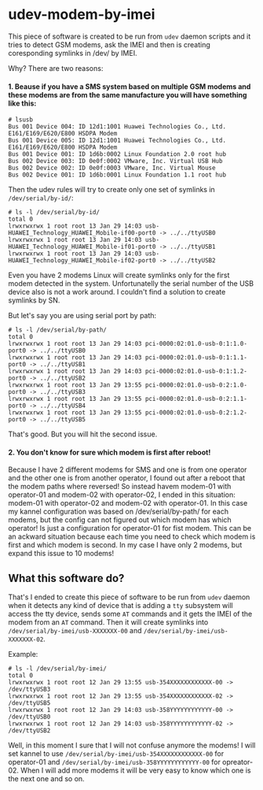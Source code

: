 # udev-modem-by-imei
This piece of software is created to be run from ```udev``` daemon scripts and it tries to detect GSM modems, ask the IMEI and then is creating coresponding symlinks in /dev/ by IMEI.

Why? There are two reasons:

#### 1. Beause if you have a SMS system based on multiple GSM modems and these modems are from the same manufacture you will have something like this:

```
# lsusb
Bus 001 Device 004: ID 12d1:1001 Huawei Technologies Co., Ltd. E161/E169/E620/E800 HSDPA Modem
Bus 001 Device 005: ID 12d1:1001 Huawei Technologies Co., Ltd. E161/E169/E620/E800 HSDPA Modem
Bus 001 Device 001: ID 1d6b:0002 Linux Foundation 2.0 root hub
Bus 002 Device 003: ID 0e0f:0002 VMware, Inc. Virtual USB Hub
Bus 002 Device 002: ID 0e0f:0003 VMware, Inc. Virtual Mouse
Bus 002 Device 001: ID 1d6b:0001 Linux Foundation 1.1 root hub
```

Then the udev rules will try to create only one set of symlinks in ```/dev/serial/by-id/```:

```
# ls -l /dev/serial/by-id/
total 0
lrwxrwxrwx 1 root root 13 Jan 29 14:03 usb-HUAWEI_Technology_HUAWEI_Mobile-if00-port0 -> ../../ttyUSB0
lrwxrwxrwx 1 root root 13 Jan 29 14:03 usb-HUAWEI_Technology_HUAWEI_Mobile-if01-port0 -> ../../ttyUSB1
lrwxrwxrwx 1 root root 13 Jan 29 14:03 usb-HUAWEI_Technology_HUAWEI_Mobile-if02-port0 -> ../../ttyUSB2
```
Even you have 2 modems Linux will create symlinks only for the first modem detected in the system. Unfortunatelly the serial number of the USB device also is not a work around. I couldn't find a solution to create symlinks by SN.

But let's say you are using serial port by path:
```
# ls -l /dev/serial/by-path/
total 0
lrwxrwxrwx 1 root root 13 Jan 29 14:03 pci-0000:02:01.0-usb-0:1:1.0-port0 -> ../../ttyUSB0
lrwxrwxrwx 1 root root 13 Jan 29 14:03 pci-0000:02:01.0-usb-0:1:1.1-port0 -> ../../ttyUSB1
lrwxrwxrwx 1 root root 13 Jan 29 14:03 pci-0000:02:01.0-usb-0:1:1.2-port0 -> ../../ttyUSB2
lrwxrwxrwx 1 root root 13 Jan 29 13:55 pci-0000:02:01.0-usb-0:2:1.0-port0 -> ../../ttyUSB3
lrwxrwxrwx 1 root root 13 Jan 29 13:55 pci-0000:02:01.0-usb-0:2:1.1-port0 -> ../../ttyUSB4
lrwxrwxrwx 1 root root 13 Jan 29 13:55 pci-0000:02:01.0-usb-0:2:1.2-port0 -> ../../ttyUSB5
```

That's good. But you will hit the second issue.

#### 2. You don't know for sure which modem is first after reboot!
Because I have 2 different modems for SMS and one is from one operator and the other one is from another operator, I found out after a reboot that the modem paths where reversed!
So instead havem modem-01 with operator-01 and modem-02 with operator-02, I ended in this situation: modem-01 with operator-02 and modem-02 with operator-01.
In this case my kannel configuration was based on /dev/serial/by-path/ for each modems, but the config can not figured out which modem has which operator! Is just a configuration for operator-01 for fist modem.
This can be an ackward situation because each time you need to check which modem is first and which modem is second. In my case I have only 2 modems, but expand this issue to 10 modems!

## What this software do?
That's I ended to create this piece of software to be run from ```udev``` daemon when it detects any kind of device that is adding a ```tty``` subsystem will access the tty device, sends some ```AT``` commands and it gets the IMEI of the modem from an ```AT``` command.
Then it will create symlinks into ```/dev/serial/by-imei/usb-XXXXXXX-00``` and ```/dev/serial/by-imei/usb-XXXXXXX-02```.

Example:

```
# ls -l /dev/serial/by-imei/
total 0
lrwxrwxrwx 1 root root 12 Jan 29 13:55 usb-354XXXXXXXXXXXX-00 -> /dev/ttyUSB3
lrwxrwxrwx 1 root root 12 Jan 29 13:55 usb-354XXXXXXXXXXXX-02 -> /dev/ttyUSB5
lrwxrwxrwx 1 root root 12 Jan 29 14:03 usb-358YYYYYYYYYYYY-00 -> /dev/ttyUSB0
lrwxrwxrwx 1 root root 12 Jan 29 14:03 usb-358YYYYYYYYYYYY-02 -> /dev/ttyUSB2
```

Well, in this moment I sure that I will not confuse anymore the modems! I will set kannel to use ```/dev/serial/by-imei/usb-354XXXXXXXXXXXX-00``` for operator-01 and ```/dev/serial/by-imei/usb-358YYYYYYYYYYYY-00``` for opreator-02.
When I will add more modems it will be very easy to know which one is the next one and so on.
